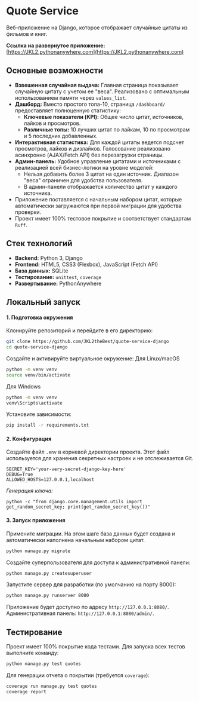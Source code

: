 # Quote Service

Веб-приложение на Django, которое отображает случайные цитаты из фильмов и книг.

**Ссылка на развернутое приложение:** [https://JKL2.pythonanywhere.com](https://JKL2.pythonanywhere.com)

## Основные возможности

*   **Взвешенная случайная выдача:** Главная страница показывает случайную цитату с учетом ее "веса". Реализовано с оптимальным использованием памяти через `values_list`.
*   **Дашборд:** Вместо простого топа-10, страница `/dashboard/` предоставляет полноценную статистику:
    *   **Ключевые показатели (KPI):** Общее число цитат, источников, лайков и просмотров.
    *   **Различные топы:** 10 лучших цитат по лайкам, 10 по просмотрам и 5 последних добавленных.
*   **Интерактивная статистика:** Для каждой цитаты ведется подсчет просмотров, лайков и дизлайков. Голосование реализовано асинхронно (AJAX/Fetch API) без перезагрузки страницы.
*   **Админ-панель:** Удобное управление цитатами и источниками с реализацией всей бизнес-логики на уровне моделей:
    *   Нельзя добавить более 3 цитат на один источник. Диапазон "веса" ограничен для удобства пользователя.
    *   В админ-панели отображается количество цитат у каждого источника.
*   Приложение поставляется с начальным набором цитат, которые автоматически загружаются при первой миграции для удобства проверки.
*   Проект имеет 100% тестовое покрытие и соответствует стандартам `Ruff`.

## Стек технологий

*   **Backend:** Python 3, Django
*   **Frontend:** HTML5, CSS3 (Flexbox), JavaScript (Fetch API)
*   **База данных:** SQLite
*   **Тестирование:** `unittest`, `coverage`
*   **Развертывание:** PythonAnywhere

## Локальный запуск

#### 1. Подготовка окружения
Клонируйте репозиторий и перейдите в его директорию:
```bash
git clone https://github.com/JKL2theBest/quote-service-django
cd quote-service-django
```
Создайте и активируйте виртуальное окружение:
Для Linux/macOS
```bash
python -m venv venv
source venv/bin/activate
```
Для Windows
```bash
python -m venv venv
venv\Scripts\activate
```
Установите зависимости:
```bash
pip install -r requirements.txt
```

#### 2. Конфигурация
Создайте файл `.env` в корневой директории проекта. Этот файл используется для хранения секретных настроек и не отслеживается Git.
```
SECRET_KEY='your-very-secret-django-key-here'
DEBUG=True
ALLOWED_HOSTS=127.0.0.1,localhost
```
*Генерация ключа:*
```
python -c "from django.core.management.utils import get_random_secret_key; print(get_random_secret_key())"
```

#### 3. Запуск приложения
Примените миграции. На этом шаге база данных будет создана и автоматически наполнена начальным набором цитат.
```bash
python manage.py migrate
```
Создайте суперпользователя для доступа к административной панели:
```bash
python manage.py createsuperuser
```
Запустите сервер для разработки (по умолчанию на порту 8000):
```bash
python manage.py runserver 8080
```
Приложение будет доступно по адресу `http://127.0.0.1:8080/`.  
Административная панель: `http://127.0.0.1:8080/admin/`.

## Тестирование

Проект имеет 100% покрытие кода тестами. Для запуска всех тестов выполните команду:
```bash
python manage.py test quotes
```
Для генерации отчета о покрытии (требуется `coverage`):
```bash
coverage run manage.py test quotes
coverage report
```
